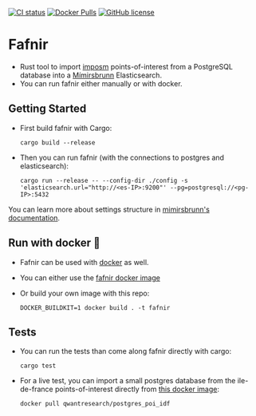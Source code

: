 [![CI status](https://github.com/Qwant/fafnir/workflows/Fafnir%20CI/badge.svg)](https://github.com/Qwant/fafnir)
[![Docker Pulls](https://img.shields.io/docker/pulls/qwantresearch/fafnir.svg)](https://hub.docker.com/r/qwantresearch/fafnir/)
[![GitHub license](https://img.shields.io/github/license/Qwant/fafnir.svg)](https://github.com/Qwant/fafnir/blob/master/LICENSE)

# Fafnir

- Rust tool to import [imposm](https://github.com/omniscale/imposm3) points-of-interest from a PostgreSQL database into a [Mímirsbrunn](https://github.com/CanalTP/mimirsbrunn/) Elasticsearch.
- You can run fafnir either manually or with docker.

## Getting Started

- First build fafnir with Cargo:

  ```shell
  cargo build --release
  ```
- Then you can run fafnir (with the connections to postgres and elasticsearch):

  ```shell
  cargo run --release -- --config-dir ./config -s 'elasticsearch.url="http://<es-IP>:9200"' --pg=postgresql://<pg-IP>:5432
  ```

You can learn more about settings structure in [mimirsbrunn's documentation](https://github.com/CanalTP/mimirsbrunn/blob/master/docs/indexing.md).

## Run with docker :whale:

- Fafnir can be used with [docker](https://www.docker.com/) as well.
- You can either use the [fafnir docker image](https://hub.docker.com/r/qwantresearch/fafnir/)
- Or build your own image with this repo:

  ```shell
  DOCKER_BUILDKIT=1 docker build . -t fafnir
  ```

## Tests

- You can run the tests than come along fafnir directly with cargo:

  ```shell
  cargo test
  ```

- For a live test, you can import a small postgres database from the ile-de-france points-of-interest directly from [this docker image](https://hub.docker.com/r/qwantresearch/postgres_poi_idf/):

  ```shell
  docker pull qwantresearch/postgres_poi_idf
  ```
